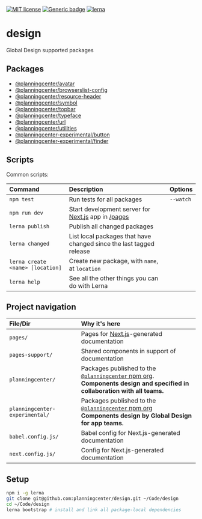 [![MIT license](https://img.shields.io/badge/License-MIT-blue.svg)](https://lbesson.mit-license.org/)
[![Generic badge](https://img.shields.io/badge/maintained%20by-global%20design-green.svg)](https://shields.io/)
[![lerna](https://img.shields.io/badge/maintained%20with-lerna-cc00ff.svg)](https://lernajs.io/)

# design

Global Design supported packages

## Packages

- [@planningcenter/avatar](/planningcenter/avatar)
- [@planningcenter/browserslist-config](/planningcenter/browserslist-config)
- [@planningcenter/resource-header](/planningcenter/resource-header)
- [@planningcenter/symbol](/planningcenter/symbol)
- [@planningcenter/topbar](/planningcenter/topbar)
- [@planningcenter/typeface](/planningcenter/typeface)
- [@planningcenter/url](/planningcenter/url)
- [@planningcenter/utilities](/planningcenter/utilities)
- [@planningcenter-experimental/button](/planningcenter-experimental/button)
- [@planningcenter-experimental/finder](/planningcenter-experimental/finder)

## Scripts

Common scripts:

| Command                          | Description                                                                        | Options   |
| :------------------------------- | :--------------------------------------------------------------------------------- | :-------- |
| `npm test`                       | Run tests for all packages                                                         | `--watch` |
| `npm run dev`                    | Start development server for [Next.js](https://nextjs.org) app in [/pages](/pages) |           |
| `lerna publish`                  | Publish all changed packages                                                       |           |
| `lerna changed`                  | List local packages that have changed since the last tagged release                |           |
| `lerna create <name> [location]` | Create new package, with `name`, at `location`                                     |           |
| `lerna help`                     | See all the other things you can do with Lerna                                     |           |

## Project navigation

| File/Dir                       | Why it's here                                                                                                                                                              |
| :----------------------------- | :------------------------------------------------------------------------------------------------------------------------------------------------------------------------- |
| `pages/`                       | Pages for [Next.js](https://nextjs.org)-generated documentation                                                                                                            |
| `pages-support/`               | Shared components in support of documentation                                                                                                                              |
| `planningcenter/`              | Packages published to the [`@planningcenter` npm org](https://www.npmjs.com/org/planningcenter).<br />**Components design and specified in collaboration with all teams.** |
| `planningcenter-experimental/` | Packages published to the [`@planningcenter` npm org](https://www.npmjs.com/org/planningcenter)<br />**Components design by Global Design for app teams.**                 |
| `babel.config.js/`             | Babel config for Next.js-generated documentation                                                                                                                           |
| `next.config.js/`              | Config for Next.js-generated documentation                                                                                                                                 |

## Setup

```bash
npm i -g lerna
git clone git@github.com:planningcenter/design.git ~/Code/design
cd ~/Code/design
lerna bootstrap # install and link all package-local dependencies
```
